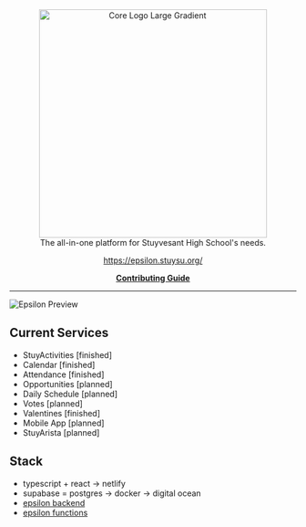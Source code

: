<div align="center">
  <img src="https://github.com/user-attachments/assets/09056c5d-e5f2-4332-9f23-ae4548c38f04" alt="Core Logo Large Gradient" width="400px" />
</div>

<div align="center">
  The all-in-one platform for Stuyvesant High School's needs.
  
  https://epsilon.stuysu.org/
  
  [**Contributing Guide**](https://github.com/stuysu/epsilon/wiki)
</div>

---

<img src="https://cdn.prod.website-files.com/671312f4e1fa4a0d668cd34f/67c4982b7809fd043929a242_67565fe705f625f86a6b68ca_Login-p-2600.png" alt="Epsilon Preview"/>

## Current Services

- StuyActivities [finished]
- Calendar [finished]
- Attendance [finished]
- Opportunities [planned]
- Daily Schedule [planned]
- Votes [planned]
- Valentines [finished]
- Mobile App [planned]
- StuyArista [planned]

## Stack

- typescript + react -> netlify
- supabase = postgres -> docker -> digital ocean
- [epsilon backend](https://github.com/stuysu/epsilon-database)
- [epsilon functions](https://github.com/stuysu/epsilon-functions)
